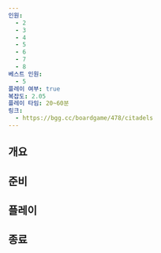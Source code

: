 ```yaml
---
인원:
  - 2
  - 3
  - 4
  - 5
  - 6
  - 7
  - 8
베스트 인원:
  - 5
플레이 여부: true
복잡도: 2.05
플레이 타임: 20~60분
링크:
  - https://bgg.cc/boardgame/478/citadels
---
```

## 개요
## 준비
## 플레이
## 종료